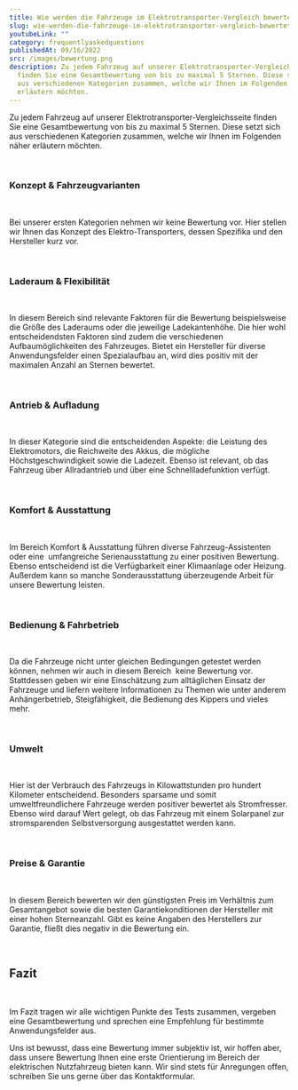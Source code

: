 ```yaml
---
title: Wie werden die Fahrzeuge im Elektrotransporter-Vergleich bewertet?
slug: wie-werden-die-fahrzeuge-im-elektrotransporter-vergleich-bewertet
youtubeLink: ""
category: frequentlyaskedquestions
publishedAt: 09/16/2022
src: /images/bewertung.png
description: Zu jedem Fahrzeug auf unserer Elektrotransporter-Vergleichsseite
  finden Sie eine Gesamtbewertung von bis zu maximal 5 Sternen. Diese setzt sich
  aus verschiedenen Kategorien zusammen, welche wir Ihnen im Folgenden näher
  erläutern möchten.
---
```

Zu jedem Fahrzeug auf unserer Elektrotransporter-Vergleichsseite finden Sie eine Gesamtbewertung von bis zu maximal 5 Sternen. Diese setzt sich aus verschiedenen Kategorien zusammen, welche wir Ihnen im Folgenden näher erläutern möchten. 

<br/>

### Konzept & Fahrzeugvarianten

<br/>

Bei unserer ersten Kategorien nehmen wir keine Bewertung vor. Hier stellen wir Ihnen das Konzept des Elektro-Transporters, dessen Spezifika und den Hersteller kurz vor. 

<br/>

### Laderaum & Flexibilität 

<br/>

In diesem Bereich sind relevante Faktoren für die Bewertung beispielsweise die Größe des Laderaums oder die jeweilige Ladekantenhöhe. Die hier wohl entscheidendsten Faktoren sind zudem die verschiedenen Aufbaumöglichkeiten des Fahrzeuges. Bietet ein Hersteller für diverse  Anwendungsfelder einen Spezialaufbau an, wird dies positiv mit der maximalen Anzahl an Sternen bewertet.

<br/>

### Antrieb & Aufladung

<br/>

In dieser Kategorie sind die entscheidenden Aspekte: die Leistung des Elektromotors, die Reichweite des Akkus, die mögliche Höchstgeschwindigkeit sowie die Ladezeit. Ebenso ist relevant, ob das Fahrzeug über Allradantrieb und über eine Schnellladefunktion verfügt. 

<br/>

### Komfort & Ausstattung 

<br/>

Im Bereich Komfort & Ausstattung führen diverse Fahrzeug-Assistenten oder eine  umfangreiche Serienausstattung zu einer positiven Bewertung. Ebenso entscheidend ist die Verfügbarkeit einer Klimaanlage oder Heizung. Außerdem kann so manche Sonderausstattung überzeugende Arbeit für unsere Bewertung leisten. 

<br/>

### Bedienung & Fahrbetrieb 

<br/>

Da die Fahrzeuge nicht unter gleichen Bedingungen getestet werden können, nehmen wir auch in diesem Bereich  keine Bewertung vor. Stattdessen geben wir eine Einschätzung zum alltäglichen Einsatz der Fahrzeuge und liefern weitere Informationen zu Themen wie unter anderem Anhängerbetrieb, Steigfähigkeit, die Bedienung des Kippers und vieles mehr. 

<br/>

### Umwelt 

<br/>

Hier ist der Verbrauch des Fahrzeugs in Kilowattstunden pro hundert Kilometer entscheidend. Besonders sparsame und somit umweltfreundlichere Fahrzeuge werden positiver bewertet als Stromfresser. Ebenso wird darauf Wert gelegt, ob das Fahrzeug mit einem Solarpanel zur stromsparenden Selbstversorgung ausgestattet werden kann. 

<br/>

### Preise & Garantie

<br/>

In diesem Bereich bewerten wir den günstigsten Preis im Verhältnis zum Gesamtangebot sowie die besten Garantiekonditionen der Hersteller mit einer hohen Sterneanzahl. Gibt es keine Angaben des Herstellers zur Garantie, fließt dies negativ in die Bewertung ein. 

<br/>

## Fazit

<br/>

Im Fazit tragen wir alle wichtigen Punkte des Tests zusammen, vergeben eine Gesamtbewertung und sprechen eine Empfehlung für bestimmte Anwendungsfelder aus. 

Uns ist bewusst, dass eine Bewertung immer subjektiv ist, wir hoffen aber, dass unsere Bewertung Ihnen eine erste Orientierung im Bereich der elektrischen Nutzfahrzeug bieten kann. Wir sind stets für Anregungen offen, schreiben Sie uns gerne über das Kontaktformular.